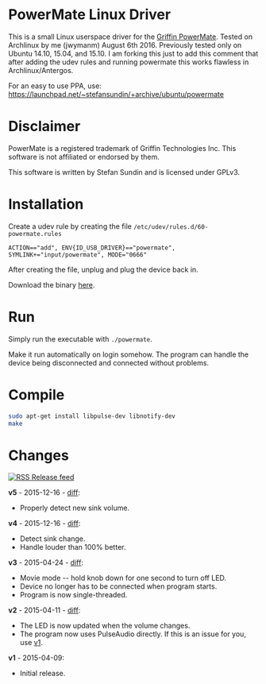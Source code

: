 # PowerMate Linux Driver

This is a small Linux userspace driver for the [Griffin PowerMate](https://store.griffintechnology.com/desktop/powermate). Tested on Archlinux by me (jwymanm) August 6th 2016. Previously tested only on Ubuntu 14.10, 15.04, and 15.10. I am forking this just to add this comment that after adding the udev rules and running powermate this works flawless in Archlinux/Antergos.

For an easy to use PPA, use: https://launchpad.net/~stefansundin/+archive/ubuntu/powermate


# Disclaimer

PowerMate is a registered trademark of Griffin Technologies Inc. This software is not affiliated or endorsed by them.

This software is written by Stefan Sundin and is licensed under GPLv3.


# Installation

Create a udev rule by creating the file `/etc/udev/rules.d/60-powermate.rules`

```
ACTION=="add", ENV{ID_USB_DRIVER}=="powermate", SYMLINK+="input/powermate", MODE="0666"
```

After creating the file, unplug and plug the device back in.

Download the binary [here](https://github.com/stefansundin/powermate-linux/releases/latest).


# Run

Simply run the executable with `./powermate`.

Make it run automatically on login somehow. The program can handle the device being disconnected and connected without problems.


# Compile

```bash
sudo apt-get install libpulse-dev libnotify-dev
make
```


# Changes

[![RSS](https://stefansundin.github.io/img/feed.png) Release feed](https://github.com/stefansundin/powermate-linux/releases.atom)

**v5** - 2015-12-16 - [diff](https://github.com/stefansundin/powermate-linux/compare/v4...v5):
- Properly detect new sink volume.

**v4** - 2015-12-16 - [diff](https://github.com/stefansundin/powermate-linux/compare/v3...v4):
- Detect sink change.
- Handle louder than 100% better.

**v3** - 2015-04-24 - [diff](https://github.com/stefansundin/powermate-linux/compare/v2...v3):
- Movie mode -- hold knob down for one second to turn off LED.
- Device no longer has to be connected when program starts.
- Program is now single-threaded.

**v2** - 2015-04-11 - [diff](https://github.com/stefansundin/powermate-linux/compare/v1...v2):
- The LED is now updated when the volume changes.
- The program now uses PulseAudio directly. If this is an issue for you, use [v1](https://github.com/stefansundin/powermate-linux/releases/tag/v1).

**v1** - 2015-04-09:
- Initial release.
